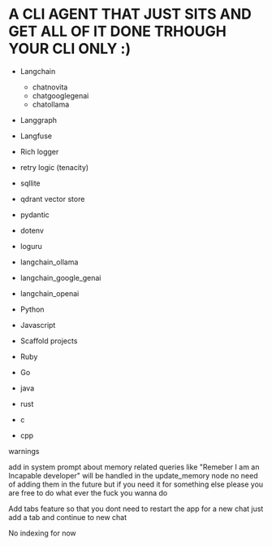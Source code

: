# A CLI AGENT THAT JUST SITS AND GET ALL OF IT DONE TRHOUGH YOUR CLI ONLY :)

- Langchain 
    - chatnovita 
    - chatgooglegenai
    - chatollama 
- Langgraph 
- Langfuse 
- Rich logger 
- retry logic (tenacity)
- sqllite 
- qdrant vector store 
- pydantic 
- dotenv 
- loguru
- langchain_ollama 
- langchain_google_genai
- langchain_openai




- Python 
- Javascript
- Scaffold projects 
- Ruby 
- Go 
- java 
- rust 
- c 
- cpp

warnings

add in system prompt about memory related queries like "Remeber I am an Incapable developer" will be handled in the update_memory node no need of adding them in the future but if you need it for something else please you are free to do what ever the fuck you wanna do 


Add tabs feature so that you dont need to restart the app for a new chat just add a tab and continue to new chat 



No indexing for now